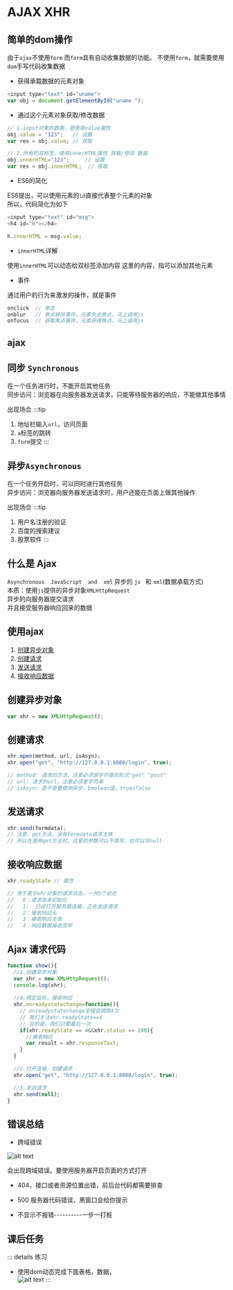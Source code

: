 # AJAX XHR

## 简单的dom操作

由于`ajax`不使用`form`
而`form`具有自动收集数据的功能。
不使用`form`，就需要使用`dom`手写代码收集数据

- 获得承载数据的元素对象

```js
<input type="text" id="uname">
var obj = document.getElementById("uname ");
```

- 通过这个元素对象获取/修改数据

```js
// 1.input对象的数据，是使用value属性
obj.value = "123";   // 设置
var res = obj.value; // 获取

// 2.所有的双标签，使用innerHTML属性 获取/修改 数据
obj.innerHTML="123";     // 设置
var res = obj.innerHTML;  // 获取
```

- ES6的简化

ES6提出，可以使用元素的`id`直接代表整个元素的对象   
所以，代码简化为如下
```js
<input type="text" id="msg">
<h4 id="h"></h4>

h.innerHTML = msg.value; 
```

- `innerHTML`详解

使用`innerHTML`可以动态给双标签添加内容
这里的内容，指可以添加其他元素

- 事件

通过用户的行为来激发的操作，就是事件

```js
onclick  // 单击
onblur   // 焦点移除事件，元素失去焦点，马上调用js
onfocus  // 获取焦点事件，元素获得焦点，马上调用js
```

## ajax

## 同步 `Synchronous`

在一个任务进行时，不能开启其他任务    
同步访问：浏览器在向服务器发送请求，只能等待服务器的响应，不能做其他事情    

出现场合
:::tip
1. 地址栏输入`url`，访问页面
2. `a`标签的跳转
3. `form`提交
:::

## 异步`Asynchronous`

在一个任务开启时，可以同时进行其他任务    
异步访问：浏览器向服务器发送请求时，用户还能在页面上做其他操作    

出现场合
:::tip
1. 用户名注册的验证
2. 百度的搜索建议
3. 股票软件
:::

## 什么是 Ajax

`Asynchronous  JavaScript  and  xml`
异步的  `js ` 和  `xml`(数据承载方式)   
本质：使用`js`提供的异步对象`XMLHttpRequest`    
异步的向服务器提交请求    
并且接受服务器响应回来的数据

## 使用ajax

1. [创建异步对象](#创建异步对象)
2. [创建请求](#创建请求)
3. [发送请求](#发送请求)
4. [接收响应数据](#接收响应数据)

## 创建异步对象

```js
var xhr = new XMLHttpRequest();
```

## 创建请求

```js
xhr.open(method, url, isAsyn);
xhr.open("get", "http://127.0.0.1:8080/login", true);

// method: 请求的方法，注意必须是字符串的形式"get" "post"
// url: 请求的url，注意必须是字符串
// isAsyn: 是不是要使用异步，boolean值，true/false
```

## 发送请求

```js
xhr.send(formdata);
// 注意，get方法，没有formdata请求主体
// 所以在使用get方法时，这里的参数可以不填写，也可以写null
```

## 接收响应数据

```js
xhr.readyState // 属性

// 用于表示xhr对象的请求状态，一共5个状态
//   0：请求尚未初始化
//   1:  已经打开服务器连接，正在发送请求
//   2：接收响应头
//   3：接收响应主体
//   4：响应数据接收完毕
```

## Ajax 请求代码

```js
function show(){
  //1.创建异步对象
  var xhr = new XMLHttpRequest();
  console.log(xhr);
  
  //4.绑定监听，接收响应
  xhr.onreadystatechange=function(){
    // onreadystatechange全程会调用4次
    // 我们关注xhr.readyState==4
    // 目的是，我们只要最后一次
    if(xhr.readyState == 4&&xhr.status == 200){
      //接收响应
      var result = xhr.responseText;
    }
  }

  //2.打开连接，创建请求
  xhr.open("get", "http://127.0.0.1:8080/login", true);

  //3.发送请求
  xhr.send(null);
}
```

## 错误总结

- 跨域错误

![alt text](https://images.aftersoil.xyz/wiki/image/ajax/access.png)

会出现跨域错误。要使用服务器开启页面的方式打开

- 404，接口或者资源位置出错，前后台代码都需要排查

- 500 服务器代码错误，黑窗口会给你提示

- 不显示不报错----------一步一打桩

## 课后任务

::: details 练习
- 使用dom动态完成下面表格，数据。   
  ![alt text](https://images.aftersoil.xyz/wiki/image/ajax/exercise.png)
:::


